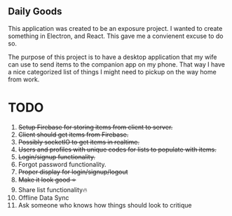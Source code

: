 ## Daily Goods

This application was created to be an exposure project. I wanted to create something in Electron, and React. This gave me a convienent excuse to do so.

The purpose of this project is to have a desktop application that my wife can use to send items to the companion app on my phone. That way I have a nice categorized list of things I might need to pickup on the way home from work.

# TODO

1. ~~Setup Firebase for storing items from client to server.~~
2. ~~Client should get items from Firebase.~~
3. ~~Possibly socketIO to get items in realtime.~~
4. ~~Users and profiles with unique codes for lists to populate with items.~~
5. ~~Login/signup functionality.~~
6. Forgot password functionality.
7. ~~Proper display for login/signup/logout~~
8. ~~Make it look good ⭐️~~
9. Share list functionality🔥
10. Offline Data Sync
11. Ask someone who knows how things should look to critique
